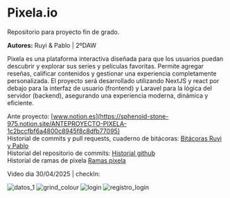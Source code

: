 # Pixela.io

Repositorio para proyecto fin de grado. </br>

**Autores:** Ruyi & Pablo | 2ºDAW

Pixela es una plataforma interactiva diseñada para que los usuarios puedan descubrir y explorar sus series y películas favoritas. Permite agregar reseñas, calificar contenidos y gestionar una experiencia completamente personalizada.
El proyecto será desarrollado utilizando NextJS y react por debajo para la interfaz de usuario (frontend) y Laravel para la lógica del servidor (backend), asegurando una experiencia moderna, dinámica y eficiente.

Ante proyecto: [www.notion.es](https://sphenoid-stone-975.notion.site/ANTEPROYECTO-PIXELA-1c2bccfbf6a4800c8945f8c8dfb77095) <br/>
Historial de commits y pull requests, cuaderno de bitácoras: [Bitácoras Ruyi y Pablo](https://docs.google.com/document/d/1tCagftMIyK-YbXul7YxGf_HXpOOPHqtqO7swChsxbao/edit?tab=t.0) <br/>
Historial del repositorio de commits: [Historial github](https://github.com/envyx10/Pixela/commits/main/) <br/>
Historial de ramas de pixela [Ramas pixela](https://github.com/envyx10/Pixela/branches/active) <br/>

Video dia 30/04/2025 | checkIn: 


![datos_1](https://github.com/user-attachments/assets/9809f359-e4a4-4c77-8144-7fc5a4b55a58)
![grind_colour](https://github.com/user-attachments/assets/c3194929-c906-4cc7-9d4f-9e1912a0121c)
![login](https://github.com/user-attachments/assets/99c60e1c-8005-4969-bfc0-30450f318a02)
![registro_login](https://github.com/user-attachments/assets/f712c74f-cc8b-4bb6-9541-e89ace61786c)

